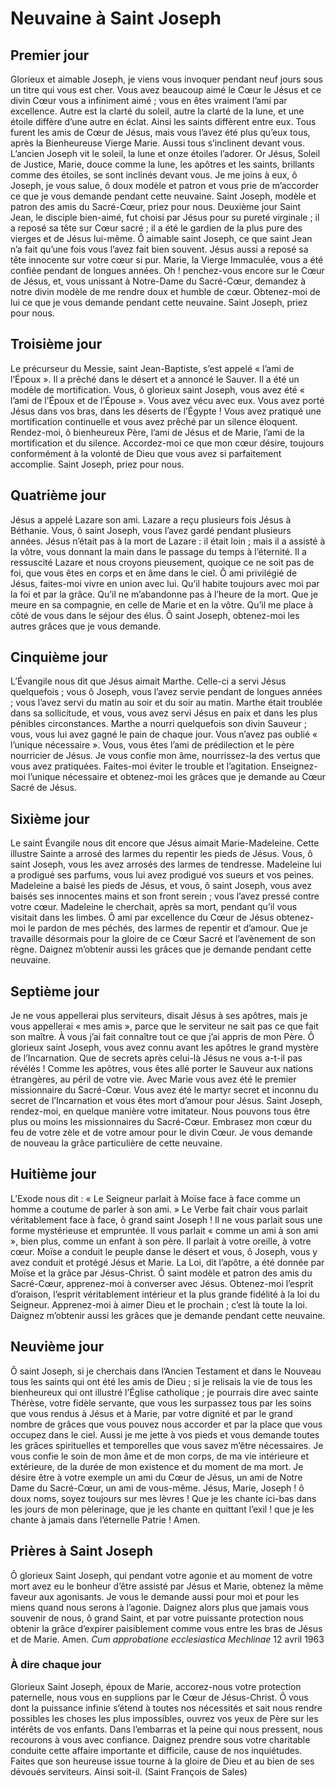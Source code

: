 # Neuvaine à Saint Joseph

## Premier jour

Glorieux et aimable Joseph, je viens vous invoquer pendant neuf jours sous un titre qui vous est cher. Vous avez beaucoup aimé le Cœur le Jésus et ce divin Cœur vous a infiniment aimé ; vous en êtes vraiment l’ami par excellence. Autre est la clarté du soleil, autre la clarté de la lune, et une étoile diffère d’une autre en éclat. Ainsi les saints diffèrent entre eux. Tous furent les amis de Cœur de Jésus, mais vous l’avez été plus qu’eux tous, après la Bienheureuse Vierge Marie. Aussi tous s’inclinent devant vous. L’ancien Joseph vit le soleil, la lune et onze étoiles l’adorer. Or Jésus, Soleil de Justice, Marie, douce comme la lune, les apôtres et les saints, brillants comme des étoiles, se sont inclinés devant vous.
Je me joins à eux, ô Joseph, je vous salue, ô doux modèle et patron et vous prie de m’accorder ce que je vous demande pendant cette neuvaine.
Saint Joseph, modèle et patron des amis du Sacré-Cœur, priez pour nous.
Deuxième jour
Saint Jean, le disciple bien-aimé, fut choisi par Jésus pour su pureté virginale ; il a reposé sa tête sur Cœur sacré ; il a été le gardien de la plus pure des vierges et de Jésus lui-même. Ô aimable saint Joseph, ce que saint Jean n’a fait qu’une fois vous l’avez fait bien souvent. Jésus aussi a reposé sa tête innocente sur votre cœur si pur. Marie, la Vierge Immaculée, vous a été confiée pendant de longues années.
Oh ! penchez-vous encore sur le Cœur de Jésus, et, vous unissant à Notre-Dame du Sacré-Cœur, demandez à notre divin modèle de me rendre doux et humble de cœur. Obtenez-moi de lui ce que je vous demande pendant cette neuvaine.
Saint Joseph, priez pour nous.

## Troisième jour

Le précurseur du Messie, saint Jean-Baptiste, s’est appelé « l’ami de l’Époux ». Il a prêché dans le désert et a annoncé le Sauver. Il a été un modèle de mortification. Vous, ô glorieux saint Joseph, vous avez été « l’ami de l’Époux et de l’Épouse ». Vous avez vécu avec eux. Vous avez porté Jésus dans vos bras, dans les déserts de l’Égypte ! Vous avez pratiqué une mortification continuelle et vous avez prêché par un silence éloquent.
Rendez-moi, ô bienheureux Père, l’ami de Jésus et de Marie, l’ami de la mortification et du silence. Accordez-moi ce que mon cœur désire, toujours conformément à la volonté de Dieu que vous avez si parfaitement accomplie.
Saint Joseph, priez pour nous.

## Quatrième jour

Jésus a appelé Lazare son ami. Lazare a reçu plusieurs fois Jésus à Béthanie. Vous, ô saint Joseph, vous l’avez gardé pendant plusieurs années. Jésus n’était pas à la mort de Lazare : il était loin ; mais il a assisté à la vôtre, vous donnant la main dans le passage du temps à l’éternité. Il a ressuscité Lazare et nous croyons pieusement, quoique ce ne soit pas de foi, que vous êtes en corps et en âme dans le ciel.
Ô ami privilégié de Jésus, faites-moi vivre en union avec lui. Qu’il habite toujours avec moi par la foi et par la grâce.
Qu’il ne m’abandonne pas à l’heure de la mort.
Que je meure en sa compagnie, en celle de Marie et en la vôtre.
Qu’il me place à côté de vous dans le séjour des élus.
Ô saint Joseph, obtenez-moi les autres grâces que je vous demande.

## Cinquième jour
L’Évangile nous dit que Jésus aimait Marthe. Celle-ci a servi Jésus quelquefois ; vous ô Joseph, vous l’avez servie pendant de longues années ; vous l’avez servi du matin au soir et du soir au matin. Marthe était troublée dans sa sollicitude, et vous, vous avez servi Jésus en paix et dans les plus pénibles circonstances. Marthe a nourri quelquefois son divin Sauveur ; vous, vous lui avez gagné le pain de chaque jour.
Vous n’avez pas oublié « l’unique nécessaire ».
Vous, vous êtes l’ami de prédilection et le père nourricier de Jésus. Je vous confie mon âme, nourrissez-la des vertus que vous avez pratiquées. Faites-moi éviter le trouble et l’agitation. Enseignez-moi l’unique nécessaire et obtenez-moi les grâces que je demande au Cœur Sacré de Jésus.

## Sixième jour
Le saint Évangile nous dit encore que Jésus aimait Marie-Madeleine. Cette illustre Sainte a arrosé des larmes du repentir les pieds de Jésus. Vous, ô saint Joseph, vous les avez arrosés des larmes de tendresse. Madeleine lui a prodigué ses parfums, vous lui avez prodigué vos sueurs et vos peines. Madeleine a baisé les pieds de Jésus, et vous, ô saint Joseph, vous avez baisés ses innocentes mains et son front serein ; vous l’avez pressé contre votre cœur. Madeleine le cherchait, après sa mort, pendant qu’il vous visitait dans les limbes.
Ô ami par excellence du Cœur de Jésus obtenez-moi le pardon de mes péchés, des larmes de repentir et d’amour. Que je travaille désormais pour la gloire de ce Cœur Sacré et l’avènement de son règne. Daignez m’obtenir aussi les grâces que je demande pendant cette neuvaine.

## Septième jour
Je ne vous appellerai plus serviteurs, disait Jésus à ses apôtres, mais je vous appellerai « mes amis », parce que le serviteur ne sait pas ce que fait son maître. À vous j’ai fait connaître tout ce que j’ai appris de mon Père. Ô glorieux saint Joseph, vous avez connu avant les apôtres le grand mystère de l’Incarnation. Que de secrets après celui-là Jésus ne vous a-t-il pas révélés ! Comme les apôtres, vous êtes allé porter le Sauveur aux nations étrangères, au péril de votre vie. Avec Marie vous avez été le premier missionnaire du Sacré-Cœur. Vous avez été le martyr secret et inconnu du secret de l’Incarnation et vous êtes mort d’amour pour Jésus.
Saint Joseph, rendez-moi, en quelque manière votre imitateur. Nous pouvons tous être plus ou moins les missionnaires du Sacré-Cœur. Embrasez mon cœur du feu de votre zèle et de votre amour pour le divin Cœur. Je vous demande de nouveau la grâce particulière de cette neuvaine.

## Huitième jour
L’Exode nous dit : « Le Seigneur parlait à Moïse face à face comme un homme a coutume de parler à son ami. »
Le Verbe fait chair vous parlait véritablement face à face, ô grand saint Joseph ! Il ne vous parlait sous une forme mystérieuse et empruntée. Il vous parlait « comme un ami à son ami », bien plus, comme un enfant à son père. Il parlait à votre oreille, à votre cœur.
Moïse a conduit le peuple danse le désert et vous, ô Joseph, vous y avez conduit et protégé Jésus et Marie. La Loi, dit l’apôtre, a été donnée par Moïse et la grâce par Jésus-Christ.
Ô saint modèle et patron des amis du Sacré-Cœur, apprenez-moi à converser avec Jésus. Obtenez-moi l’esprit d’oraison, l’esprit véritablement intérieur et la plus grande fidélité à la loi du Seigneur. Apprenez-moi à aimer Dieu et le prochain ; c’est là toute la loi. Daignez m’obtenir aussi les grâces que je demande pendant cette neuvaine.

## Neuvième jour
Ô saint Joseph, si je cherchais dans l’Ancien Testament et dans le Nouveau tous les saints qui ont été les amis de Dieu ; si je relisais la vie de tous les bienheureux qui ont illustré l’Église catholique ; je pourrais dire avec sainte Thérèse, votre fidèle servante, que vous les surpassez tous par les soins que vous rendus à Jésus et à Marie, par votre dignité et par le grand nombre de grâces que vous pouvez nous accorder et par la place que vous occupez dans le ciel.
Aussi je me jette à vos pieds et vous demande toutes les grâces spirituelles et temporelles que vous savez m’être nécessaires. Je vous confie le soin de mon âme et de mon corps, de ma vie intérieure et extérieure, de la durée de mon existence et du moment de ma mort. Je désire être à votre exemple un ami du Cœur de Jésus, un ami de Notre Dame du Sacré-Cœur, un ami de vous-même.
Jésus, Marie, Joseph ! ô doux noms, soyez toujours sur mes lèvres !
Que je les chante ici-bas dans les jours de mon pèlerinage, que je les chante en quittant l’exil ! que je les chante à jamais dans l’éternelle Patrie ! Amen.

## Prières à Saint Joseph

Ô glorieux Saint Joseph, qui pendant votre agonie et au moment de votre mort avez eu le bonheur d’être assisté par Jésus et Marie, obtenez la même faveur aux agonisants. Je vous le demande aussi pour moi et pour les miens quand nous serons à l’agonie. Daignez alors plus que jamais vous souvenir de nous, ô grand Saint, et par votre puissante protection nous obtenir la grâce d’expirer paisiblement comme vous entre les bras de Jésus et de Marie. Amen.
*Cum approbatione ecclesiastica Mechlinae* 12 avril 1963

### À dire chaque jour
Glorieux Saint Joseph, époux de Marie, accorez-nous votre protection paternelle, nous vous en supplions par le Cœur de Jésus-Christ.
Ô vous dont la puissance infinie s’étend à toutes nos nécessités et sait nous rendre possibles les choses les plus impossibles, ouvrez vos yeux de Père sur les intérêts de vos enfants. Dans l’embarras et la peine qui nous pressent, nous recourons à vous avec confiance. Daignez prendre sous votre charitable conduite cette affaire importante et difficile, cause de nos inquiétudes. Faites que son heureuse issue tourne à la gloire de Dieu et au bien de ses dévoués serviteurs. Ainsi soit-il. (Saint François de Sales)
